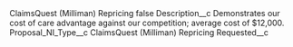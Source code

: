<?xml version="1.0" encoding="UTF-8"?>
<CustomMetadata xmlns="http://soap.sforce.com/2006/04/metadata" xmlns:xsi="http://www.w3.org/2001/XMLSchema-instance" xmlns:xsd="http://www.w3.org/2001/XMLSchema">
    <label>ClaimsQuest (Milliman) Repricing</label>
    <protected>false</protected>
    <values>
        <field>Description__c</field>
        <value xsi:type="xsd:string">Demonstrates our cost of care advantage against our competition; average cost of $12,000.</value>
    </values>
    <values>
        <field>Proposal_NI_Type__c</field>
        <value xsi:type="xsd:string">ClaimsQuest (Milliman) Repricing</value>
    </values>
    <values>
        <field>Requested__c</field>
        <value xsi:nil="true"/>
    </values>
</CustomMetadata>
